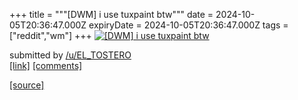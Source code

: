+++
title = """[DWM] i use tuxpaint btw"""
date = 2024-10-05T20:36:47.000Z
expiryDate = 2024-10-05T20:36:47.000Z
tags = ["reddit","wm"]
+++
[![[DWM] i use tuxpaint btw](https://b.thumbs.redditmedia.com/GastpVXlGlcAX77WNLcD8yQ3xjpQZEYij1rX0WXtA2k.jpg "[DWM] i use tuxpaint btw")](https://www.reddit.com/r/unixporn/comments/1fwzqmz/dwm_i_use_tuxpaint_btw/)

submitted by [/u/EL\_TOSTERO](https://www.reddit.com/user/EL_TOSTERO)  
[\[link\]](https://www.reddit.com/gallery/1fwzqmz) [\[comments\]](https://www.reddit.com/r/unixporn/comments/1fwzqmz/dwm_i_use_tuxpaint_btw/)

[[source]](https://www.reddit.com/r/unixporn/comments/1fwzqmz/dwm_i_use_tuxpaint_btw/)

